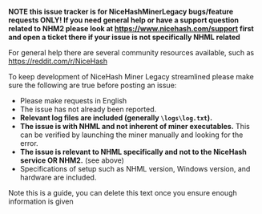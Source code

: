 **NOTE this issue tracker is for NiceHashMinerLegacy bugs/feature requests ONLY! If you need general help or have a support question related to NHM2 please look at https://www.nicehash.com/support first and open a ticket there if your issue is not specifically NHML related**

For general help there are several community resources available, such as https://reddit.com/r/NiceHash

To keep development of NiceHash Miner Legacy streamlined please make sure the following are true before posting an issue:

- Please make requests in English
- The issue has not already been reported.
- **Relevant log files are included (generally `\logs\log.txt`).**
- **The issue is with NHML and not inherent of miner executables.** This can be verified by launching the miner manually and looking for the error.
- **The issue is relevant to NHML specifically and not to the NiceHash service OR NHM2.** (see above)
- Specifications of setup such as NHML version, Windows version, and hardware are included.

Note this is a guide, you can delete this text once you ensure enough information is given
